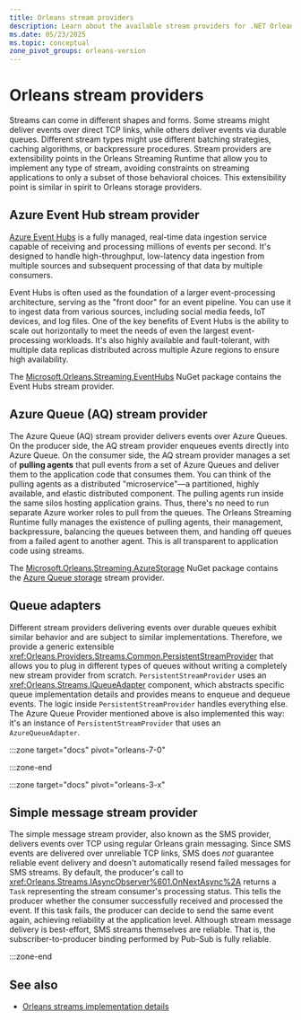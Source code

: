```yaml
---
title: Orleans stream providers
description: Learn about the available stream providers for .NET Orleans.
ms.date: 05/23/2025
ms.topic: conceptual
zone_pivot_groups: orleans-version
---
```


# Orleans stream providers

Streams can come in different shapes and forms. Some streams might deliver events over direct TCP links, while others deliver events via durable queues. Different stream types might use different batching strategies, caching algorithms, or backpressure procedures. Stream providers are extensibility points in the Orleans Streaming Runtime that allow you to implement any type of stream, avoiding constraints on streaming applications to only a subset of those behavioral choices. This extensibility point is similar in spirit to Orleans storage providers.

## Azure Event Hub stream provider

[Azure Event Hubs](/azure/event-hubs) is a fully managed, real-time data ingestion service capable of receiving and processing millions of events per second. It's designed to handle high-throughput, low-latency data ingestion from multiple sources and subsequent processing of that data by multiple consumers.

Event Hubs is often used as the foundation of a larger event-processing architecture, serving as the "front door" for an event pipeline. You can use it to ingest data from various sources, including social media feeds, IoT devices, and log files. One of the key benefits of Event Hubs is the ability to scale out horizontally to meet the needs of even the largest event-processing workloads. It's also highly available and fault-tolerant, with multiple data replicas distributed across multiple Azure regions to ensure high availability.

The [Microsoft.Orleans.Streaming.EventHubs](https://www.nuget.org/packages/Microsoft.Orleans.Streaming.EventHubs) NuGet package contains the Event Hubs stream provider.

## Azure Queue (AQ) stream provider

The Azure Queue (AQ) stream provider delivers events over Azure Queues. On the producer side, the AQ stream provider enqueues events directly into Azure Queue. On the consumer side, the AQ stream provider manages a set of **pulling agents** that pull events from a set of Azure Queues and deliver them to the application code that consumes them. You can think of the pulling agents as a distributed "microservice"—a partitioned, highly available, and elastic distributed component. The pulling agents run inside the same silos hosting application grains. Thus, there's no need to run separate Azure worker roles to pull from the queues. The Orleans Streaming Runtime fully manages the existence of pulling agents, their management, backpressure, balancing the queues between them, and handing off queues from a failed agent to another agent. This is all transparent to application code using streams.

The [Microsoft.Orleans.Streaming.AzureStorage](https://www.nuget.org/packages/Microsoft.Orleans.Streaming.AzureStorage) NuGet package contains the [Azure Queue storage](https://azure.microsoft.com/products/storage/queues) stream provider.

## Queue adapters

Different stream providers delivering events over durable queues exhibit similar behavior and are subject to similar implementations. Therefore, we provide a generic extensible <xref:Orleans.Providers.Streams.Common.PersistentStreamProvider> that allows you to plug in different types of queues without writing a completely new stream provider from scratch. `PersistentStreamProvider` uses an <xref:Orleans.Streams.IQueueAdapter> component, which abstracts specific queue implementation details and provides means to enqueue and dequeue events. The logic inside `PersistentStreamProvider` handles everything else. The Azure Queue Provider mentioned above is also implemented this way: it's an instance of `PersistentStreamProvider` that uses an `AzureQueueAdapter`.

<!-- markdownlint-disable MD044 -->
:::zone target="docs" pivot="orleans-7-0"
<!-- markdownlint-enable MD044 -->
:::zone-end

<!-- markdownlint-disable MD044 -->
:::zone target="docs" pivot="orleans-3-x"
<!-- markdownlint-enable MD044 -->

## Simple message stream provider

The simple message stream provider, also known as the SMS provider, delivers events over TCP using regular Orleans grain messaging. Since SMS events are delivered over unreliable TCP links, SMS does _not_ guarantee reliable event delivery and doesn't automatically resend failed messages for SMS streams. By default, the producer's call to <xref:Orleans.Streams.IAsyncObserver%601.OnNextAsync%2A> returns a `Task` representing the stream consumer's processing status. This tells the producer whether the consumer successfully received and processed the event. If this task fails, the producer can decide to send the same event again, achieving reliability at the application level. Although stream message delivery is best-effort, SMS streams themselves are reliable. That is, the subscriber-to-producer binding performed by Pub-Sub is fully reliable.

:::zone-end

## See also

- [Orleans streams implementation details](../implementation/streams-implementation/index.md)
